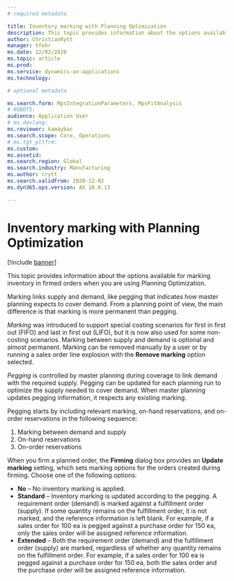 ```yaml
---
# required metadata

title: Inventory marking with Planning Optimization
description: This topic provides information about the options available for marking inventory in firmed orders when you are using Planning Optimization. 
author: ChristianRytt
manager: tfehr
ms.date: 12/02/2020
ms.topic: article
ms.prod: 
ms.service: dynamics-ax-applications
ms.technology: 

# optional metadata

ms.search.form: MpsIntegrationParameters, MpsFitAnalysis
# ROBOTS: 
audience: Application User
# ms.devlang: 
ms.reviewer: kamaybac
ms.search.scope: Core, Operations
# ms.tgt_pltfrm: 
ms.custom: 
ms.assetid: 
ms.search.region: Global
ms.search.industry: Manufacturing
ms.author: crytt
ms.search.validFrom: 2020-12-02
ms.dyn365.ops.version: AX 10.0.13

---
```

# Inventory marking with Planning Optimization

[!include [banner](../../includes/banner.md)]

This topic provides information about the options available for marking inventory in firmed orders when you are using Planning Optimization.

Marking links supply and demand, like pegging that indicates how master planning expects to cover demand. From a planning point of view, the main difference is that marking is more permanent than pegging.

*Marking* was introduced to support special costing scenarios for first in first out (FIFO) and last in first out (LIFO), but it is now also used for some non-costing scenarios. Marking between supply and demand is optional and almost permanent. Marking can be removed manually by a user or by running a sales order line explosion with the **Remove marking** option selected.

*Pegging* is controlled by master planning during coverage to link demand with the required supply. Pegging can be updated for each planning run to optimize the supply needed to cover demand. When master planning updates pegging information, it respects any existing marking.

Pegging starts by including relevant marking, on-hand reservations, and on-order reservations in the following sequence:

1. Marking between demand and supply
1. On-hand reservations
1. On-order reservations

When you firm a planned order, the **Firming** dialog box provides an **Update marking** setting, which sets marking options for the orders created during firming. Choose one of the following options:

- **No** – No inventory marking is applied.
- **Standard** – Inventory marking is updated according to the pegging. A requirement order (demand) is marked against a fulfillment order (supply). If some quantity remains on the fulfillment order, it is not marked, and the reference information is left blank. For example, if a sales order for 100 ea is pegged against a purchase order for 150 ea, only the sales order will be assigned reference information.
- **Extended** – Both the requirement order (demand) and the fulfillment order (supply) are marked, regardless of whether any quantity remains on the fulfillment order. For example, if a sales order for 100 ea is pegged against a purchase order for 150 ea, both the sales order and the purchase order will be assigned reference information.
